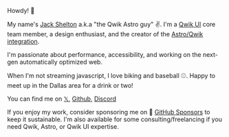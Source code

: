 Howdy! 👋

My name's [Jack Shelton](https://jackshelton.com/) a.k.a "the Qwik Astro guy" ✌️. I'm a [Qwik UI](https://github.com/qwikifiers/qwik-ui) core team member, a design enthusiast, and the creator of the [Astro/Qwik integration](https://github.com/QwikDev/astro).

I'm passionate about performance, accessibility, and working on the next-gen automatically optimized web. 

When I'm not streaming javascript, I love biking and baseball ⚾. Happy to meet up in the Dallas area for a drink or two!

You can find me on
[𝕏](https://twitter.com/TheJackShelton), [Github](https://github.com/thejackshelton), [Discord](https://discordapp.com/users/235529710040252418)

If you enjoy my work, consider sponsoring me on 🫶 [GitHub Sponsors](https://github.com/sponsors/thejackshelton/) to keep it sustainable. I'm also available for some consulting/freelancing if you need Qwik, Astro, or Qwik UI expertise.
